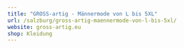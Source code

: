 ```yaml
---
title: "GROSS-artig - Männermode von L bis 5XL"
url: /salzburg/gross-artig-maennermode-von-l-bis-5xl/
website: gross-artig.eu
shop: Kleidung
---
```

